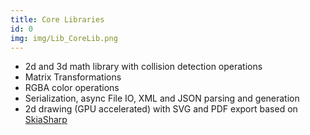```yaml
---
title: Core Libraries
id: 0
img: img/Lib_CoreLib.png
---
```


* 2d and 3d math library with collision detection operations
* Matrix Transformations
* RGBA color operations
* Serialization, async File IO, XML and JSON parsing and generation
* 2d drawing (GPU accelerated) with SVG and PDF export based on [SkiaSharp](https://github.com/mono/SkiaSharp)
